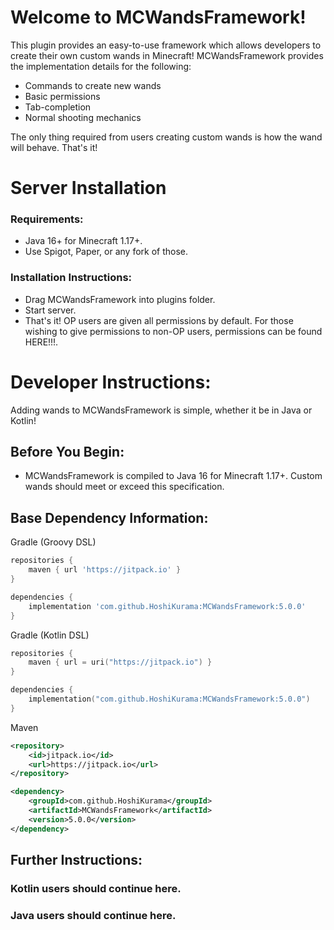 # Welcome to MCWandsFramework!
This plugin provides an easy-to-use framework which allows developers to create their own custom wands in Minecraft!
MCWandsFramework provides the implementation details for the following:
* Commands to create new wands
* Basic permissions
* Tab-completion
* Normal shooting mechanics

The only thing required from users creating custom wands is how the wand will behave. That's it!
# Server Installation
### Requirements:
* Java 16+ for Minecraft 1.17+.
* Use Spigot, Paper, or any fork of those.
### Installation Instructions:
* Drag MCWandsFramework into plugins folder.
* Start server.
* That's it! OP users are given all permissions by default. For those wishing to give permissions to non-OP users, permissions can be found HERE!!!.

# Developer Instructions:
Adding wands to MCWandsFramework is simple, whether it be in Java or Kotlin!

## Before You Begin:
* MCWandsFramework is compiled to Java 16 for Minecraft 1.17+. Custom wands should meet or exceed this specification.

## Base Dependency Information:
Gradle (Groovy DSL)
```groovy
repositories {
    maven { url 'https://jitpack.io' }
}

dependencies {
    implementation 'com.github.HoshiKurama:MCWandsFramework:5.0.0'
}
```
Gradle (Kotlin DSL)
```kotlin
repositories { 
    maven { url = uri("https://jitpack.io") }
}

dependencies {
    implementation("com.github.HoshiKurama:MCWandsFramework:5.0.0")
}
```
Maven
```xml
<repository>
    <id>jitpack.io</id>
    <url>https://jitpack.io</url>
</repository>

<dependency>
    <groupId>com.github.HoshiKurama</groupId>
    <artifactId>MCWandsFramework</artifactId>
    <version>5.0.0</version>
</dependency>
```

## Further Instructions:
### Kotlin users should continue here.
### Java users should continue here.
